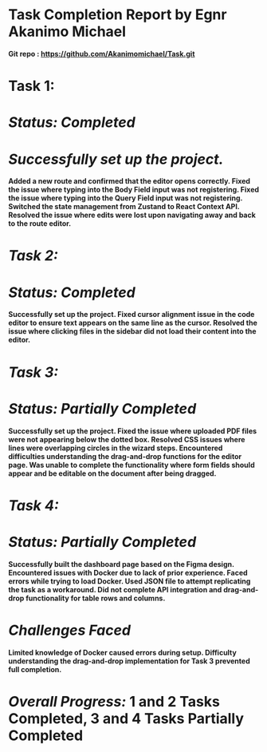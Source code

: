 # Task Completion Report by Egnr Akanimo Michael
<strong> Git repo : https://github.com/Akanimomichael/Task.git </storng>


# Task 1:

# *Status: Completed*
# *Successfully set up the project.*

Added a new route and confirmed that the editor opens correctly.
Fixed the issue where typing into the Body Field input was not registering.
Fixed the issue where typing into the Query Field input was not registering.
Switched the state management from Zustand to React Context API.
Resolved the issue where edits were lost upon navigating away and back to the route editor.


# *Task 2:*
# *Status: Completed*

Successfully set up the project.
Fixed cursor alignment issue in the code editor to ensure text appears on the same line as the cursor.
Resolved the issue where clicking files in the sidebar did not load their content into the editor.


# *Task 3:*
# *Status: Partially Completed*

Successfully set up the project.
Fixed the issue where uploaded PDF files were not appearing below the dotted box.
Resolved CSS issues where lines were overlapping circles in the wizard steps.
Encountered difficulties understanding the drag-and-drop functions for the editor page.
Was unable to complete the functionality where form fields should appear and be editable on the document after being dragged.


# *Task 4:*
# *Status: Partially Completed*

Successfully built the dashboard page based on the Figma design.
Encountered issues with Docker due to lack of prior experience.
Faced errors while trying to load Docker.
Used JSON file to attempt replicating the task as a workaround.
Did not complete API integration and drag-and-drop functionality for table rows and columns.


# *Challenges Faced*

Limited knowledge of Docker caused errors during setup.
Difficulty understanding the drag-and-drop implementation for Task 3 prevented full completion.

# *Overall Progress:* 1 and 2 Tasks Completed, 3 and 4 Tasks Partially Completed


